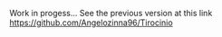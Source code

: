 Work in progess...
See the previous version at this link https://github.com/Angelozinna96/Tirocinio
